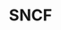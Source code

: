 ---
type : Les grands comptes
title: SNCF
published: TRUE

gamme: YOON 

cover_image: "../../images/references/cover_image/gare-sncf-grenoble.jpg"
cover_text: "On a refait l'intérieur des gares"

caroussel: 
- "../../images/produits/appuis-velo-yoon.jpg"

localisation : "Toutes les gares de France"
moe : "SNCF"
moa : "Synthèse"
fabricant : "Mobilum"
date_realisation : "Depuis 2019"

description: "Coucou "
---